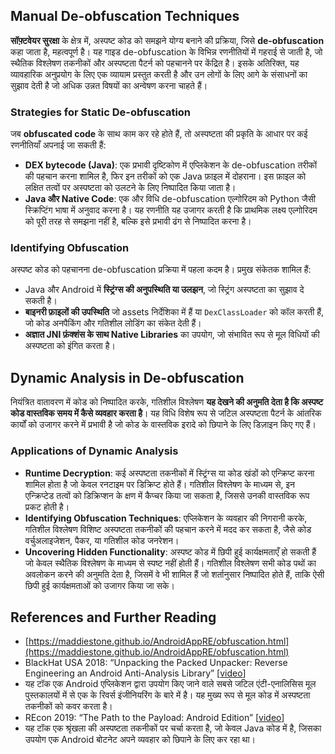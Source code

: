 ## Manual **De-obfuscation Techniques**

**सॉफ़्टवेयर सुरक्षा** के क्षेत्र में, अस्पष्ट कोड को समझने योग्य बनाने की प्रक्रिया, जिसे **de-obfuscation** कहा जाता है, महत्वपूर्ण है। यह गाइड de-obfuscation के विभिन्न रणनीतियों में गहराई से जाती है, जो स्थैतिक विश्लेषण तकनीकों और अस्पष्टता पैटर्न को पहचानने पर केंद्रित है। इसके अतिरिक्त, यह व्यावहारिक अनुप्रयोग के लिए एक व्यायाम प्रस्तुत करती है और उन लोगों के लिए आगे के संसाधनों का सुझाव देती है जो अधिक उन्नत विषयों का अन्वेषण करना चाहते हैं।

### **Strategies for Static De-obfuscation**

जब **obfuscated code** के साथ काम कर रहे होते हैं, तो अस्पष्टता की प्रकृति के आधार पर कई रणनीतियाँ अपनाई जा सकती हैं:

- **DEX bytecode (Java)**: एक प्रभावी दृष्टिकोण में एप्लिकेशन के de-obfuscation तरीकों की पहचान करना शामिल है, फिर इन तरीकों को एक Java फ़ाइल में दोहराना। इस फ़ाइल को लक्षित तत्वों पर अस्पष्टता को उलटने के लिए निष्पादित किया जाता है।
- **Java और Native Code**: एक और विधि de-obfuscation एल्गोरिदम को Python जैसी स्क्रिप्टिंग भाषा में अनुवाद करना है। यह रणनीति यह उजागर करती है कि प्राथमिक लक्ष्य एल्गोरिदम को पूरी तरह से समझना नहीं है, बल्कि इसे प्रभावी ढंग से निष्पादित करना है।

### **Identifying Obfuscation**

अस्पष्ट कोड को पहचानना de-obfuscation प्रक्रिया में पहला कदम है। प्रमुख संकेतक शामिल हैं:

- Java और Android में **स्ट्रिंग्स की अनुपस्थिति या उलझन**, जो स्ट्रिंग अस्पष्टता का सुझाव दे सकती है।
- **बाइनरी फ़ाइलों की उपस्थिति** जो assets निर्देशिका में हैं या `DexClassLoader` को कॉल करती हैं, जो कोड अनपैकिंग और गतिशील लोडिंग का संकेत देती हैं।
- **अज्ञात JNI फ़ंक्शंस के साथ Native Libraries** का उपयोग, जो संभावित रूप से मूल विधियों की अस्पष्टता को इंगित करता है।

## **Dynamic Analysis in De-obfuscation**

नियंत्रित वातावरण में कोड को निष्पादित करके, गतिशील विश्लेषण **यह देखने की अनुमति देता है कि अस्पष्ट कोड वास्तविक समय में कैसे व्यवहार करता है**। यह विधि विशेष रूप से जटिल अस्पष्टता पैटर्न के आंतरिक कार्यों को उजागर करने में प्रभावी है जो कोड के वास्तविक इरादे को छिपाने के लिए डिज़ाइन किए गए हैं।

### **Applications of Dynamic Analysis**

- **Runtime Decryption**: कई अस्पष्टता तकनीकों में स्ट्रिंग्स या कोड खंडों को एन्क्रिप्ट करना शामिल होता है जो केवल रनटाइम पर डिक्रिप्ट होते हैं। गतिशील विश्लेषण के माध्यम से, इन एन्क्रिप्टेड तत्वों को डिक्रिप्शन के क्षण में कैप्चर किया जा सकता है, जिससे उनकी वास्तविक रूप प्रकट होती है।
- **Identifying Obfuscation Techniques**: एप्लिकेशन के व्यवहार की निगरानी करके, गतिशील विश्लेषण विशिष्ट अस्पष्टता तकनीकों की पहचान करने में मदद कर सकता है, जैसे कोड वर्चुअलाइजेशन, पैकर, या गतिशील कोड जनरेशन।
- **Uncovering Hidden Functionality**: अस्पष्ट कोड में छिपी हुई कार्यक्षमताएँ हो सकती हैं जो केवल स्थैतिक विश्लेषण के माध्यम से स्पष्ट नहीं होती हैं। गतिशील विश्लेषण सभी कोड पथों का अवलोकन करने की अनुमति देता है, जिसमें वे भी शामिल हैं जो शर्तानुसार निष्पादित होते हैं, ताकि ऐसी छिपी हुई कार्यक्षमताओं को उजागर किया जा सके।

## References and Further Reading
* [https://maddiestone.github.io/AndroidAppRE/obfuscation.html](https://maddiestone.github.io/AndroidAppRE/obfuscation.html)
* BlackHat USA 2018: “Unpacking the Packed Unpacker: Reverse Engineering an Android Anti-Analysis Library” \[[video](https://www.youtube.com/watch?v=s0Tqi7fuOSU)]
* यह टॉक एक Android एप्लिकेशन द्वारा उपयोग किए जाने वाले सबसे जटिल एंटी-एनालिसिस मूल पुस्तकालयों में से एक के रिवर्स इंजीनियरिंग के बारे में है। यह मुख्य रूप से मूल कोड में अस्पष्टता तकनीकों को कवर करता है।
* REcon 2019: “The Path to the Payload: Android Edition” \[[video](https://recon.cx/media-archive/2019/Session.005.Maddie_Stone.The_path_to_the_payload_Android_Edition-J3ZnNl2GYjEfa.mp4)]
* यह टॉक एक श्रृंखला की अस्पष्टता तकनीकों पर चर्चा करता है, जो केवल Java कोड में है, जिसका उपयोग एक Android बोटनेट अपने व्यवहार को छिपाने के लिए कर रहा था।
